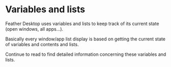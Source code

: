 # Variables and lists

Feather Desktop uses variables and lists to keep track of its current state \(open windows, all apps...\).

Basically every window/app list display is based on getting the current state of variables and contents and lists.

Continue to read to find detailed information concerning these variables and lists.

